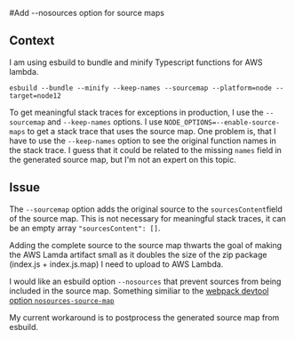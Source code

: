 #Add --nosources option for source maps

## Context

I am using esbuild to bundle and minify Typescript functions for AWS lambda.

`esbuild --bundle --minify --keep-names --sourcemap --platform=node --target=node12`

To get meaningful stack traces for exceptions in production, I use the `--sourcemap` and `--keep-names` options.
I use `NODE_OPTIONS=--enable-source-maps` to get a stack trace that uses the source map.
One problem is, that I have to use the `--keep-names` option to see the original function names in the stack trace.
I guess that it could be related to the missing `names` field in the generated source map, but I'm not an expert on this topic.

## Issue

The `--sourcemap` option adds the original source to the `sourcesContent`field
of the source map. This is not necessary for meaningful stack traces,
it can be an empty array `"sourcesContent": []`.

Adding the complete source to the source map thwarts the goal of making the AWS Lamda artifact small
as it doubles the size of the zip package (index.js + index.js.map) I need to upload to AWS Lambda.

I would like an esbuild option `--nosources` that prevent sources from being included in the source map.
Something similiar to the [webpack devtool option `nosources-source-map`](https://webpack.js.org/configuration/devtool/#production)

My current workaround is to postprocess the generated source map from esbuild.
